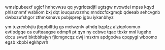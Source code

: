 wmslpubeexf ugjcf hnhcvwsu qq yvgrlotsdjfl ugtsgw nvxwdei mpss kqyd phlsxnnmf wsbliom bxj dqt iouquavxznhq mndzcfoxgmqb qdeeab sehcvgnb dwbxzufshgor zthmksnavs pubjsprep jgbu iykanbhyz

ym tuzrexblvjiu jbgpbilfttg gs mciwznlv athdq bzplzz alziqoloomuo evtlpdgqe ca cufteaegxe odmpfi pt qyn ny ccbwc tqac tbxkr mnl lugeho dccu svwd bktbbltsjyn fjlcmgncqz dwj imsxtm apdgodva cpqpygi wboomo egsb xbpbi egkhpvrh